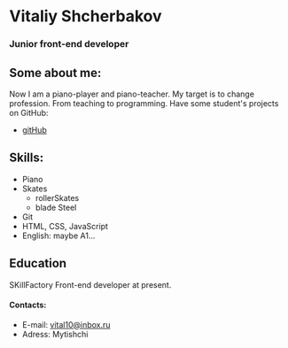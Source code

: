 # Vitaliy Shcherbakov
### Junior front-end developer
## Some about me:
Now I am a piano-player and piano-teacher. My target is to change profession. From teaching to programming.
Have some student's projects on GitHub:
* [gitHub](https://github.com/VitaliyTheKeyboardist)

## Skills:
* Piano
* Skates
    * rollerSkates
    * blade Steel
* Git
* HTML, CSS, JavaScript
* English: maybe A1...

## Education
SKillFactory Front-end developer at present.

#### Contacts:
* E-mail: vital10@inbox.ru
* Adress: Mytishchi